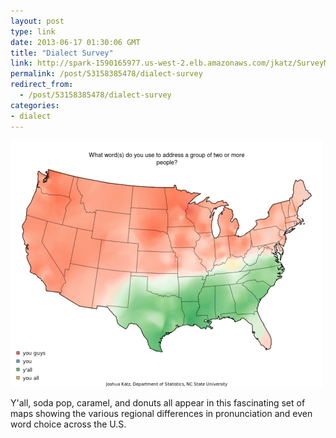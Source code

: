 ```yaml
---
layout: post
type: link
date: 2013-06-17 01:30:06 GMT
title: "Dialect Survey"
link: http://spark-1590165977.us-west-2.elb.amazonaws.com/jkatz/SurveyMaps/
permalink: /post/53158385478/dialect-survey
redirect_from: 
  - /post/53158385478/dialect-survey
categories:
- dialect
---
```

![](/assets/images/tumblr_moiatqIa461qb098no1_500.png)

Y'all, soda pop, caramel, and donuts all appear in this fascinating set of maps showing the various regional differences in pronunciation and even word choice across the U.S.
